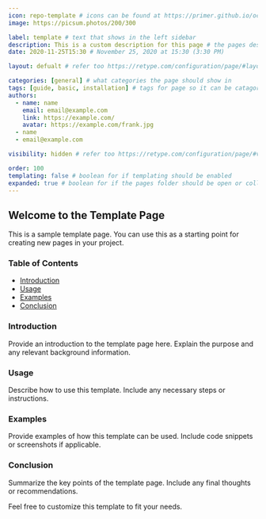 ```yaml
---
icon: repo-template # icons can be found at https://primer.github.io/octicons/
image: https://picsum.photos/200/300

label: template # text that shows in the left sidebar
description: This is a custom description for this page # the pages description that shows in embed on discord or google search
date: 2020-11-25T15:30 # November 25, 2020 at 15:30 (3:30 PM)

layout: defualt # refer too https://retype.com/configuration/page/#layout

categories: [general] # what categories the page should show in
tags: [guide, basic, installation] # tags for page so it can be catagorised
authors:
  - name: name
    email: email@example.com
    link: https://example.com/
    avatar: https://example.com/frank.jpg
  - name
  - email@example.com

visibility: hidden # refer too https://retype.com/configuration/page/#visibility

order: 100
templating: false # boolean for if templating should be enabled
expanded: true # boolean for if the pages folder should be open or collapsed
---
```

## Welcome to the Template Page

This is a sample template page. You can use this as a starting point for creating new pages in your project.

### Table of Contents
- [Introduction](#introduction)
- [Usage](#usage)
- [Examples](#examples)
- [Conclusion](#conclusion)

### Introduction
Provide an introduction to the template page here. Explain the purpose and any relevant background information.

### Usage
Describe how to use this template. Include any necessary steps or instructions.

### Examples
Provide examples of how this template can be used. Include code snippets or screenshots if applicable.

### Conclusion
Summarize the key points of the template page. Include any final thoughts or recommendations.

Feel free to customize this template to fit your needs.
